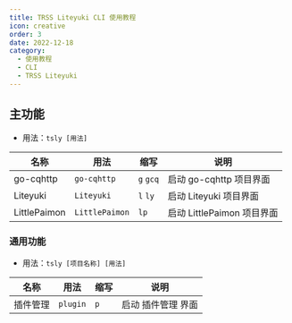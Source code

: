 ```yaml
---
title: TRSS Liteyuki CLI 使用教程
icon: creative
order: 3
date: 2022-12-18
category:
  - 使用教程
  - CLI
  - TRSS Liteyuki
---
```


## 主功能

- 用法：`tsly [用法]`

| 名称         | 用法           | 缩写      | 说明                       |
| ------------ | -------------- | --------- | -------------------------- |
| go-cqhttp    | `go-cqhttp`    | `g` `gcq` | 启动 go-cqhttp 项目界面    |
| Liteyuki     | `Liteyuki`     | `l` `ly`  | 启动 Liteyuki 项目界面     |
| LittlePaimon | `LittlePaimon` | `lp`      | 启动 LittlePaimon 项目界面 |

### 通用功能

- 用法：`tsly [项目名称] [用法]`

| 名称     | 用法     | 缩写 | 说明               |
| -------- | -------- | ---- | ------------------ |
| 插件管理 | `plugin` | `p`  | 启动 插件管理 界面 |
